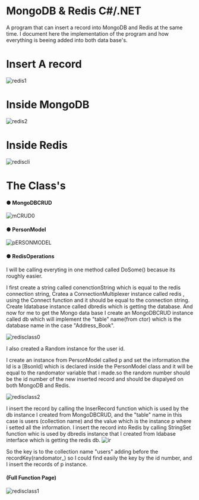 # MongoDB & Redis C#/.NET
A program that can insert a record into MongoDB and Redis at the same time.
I document here the implementation of the program and how everything is beeing added into both data base's.


# Insert A record
![redis1](https://user-images.githubusercontent.com/80118008/130612914-b71cd475-85c3-427c-8681-156551e45f20.gif)

# Inside MongoDB
![redis2](https://user-images.githubusercontent.com/80118008/130612959-ea1614c1-7a26-43ce-85bc-d19a0166e36e.gif)

# Inside Redis
![rediscli](https://user-images.githubusercontent.com/80118008/130612990-bd426538-9a13-4a63-a8a1-0b99c3e8d8de.gif)



# The Class's
#### ● MongoDBCRUD

![mCRUD0](https://user-images.githubusercontent.com/80118008/130611270-f08d6401-cce2-464a-9d10-7a92e3c42456.PNG)

#### ● PersonModel

![pERSONMODEL](https://user-images.githubusercontent.com/80118008/130611286-90df9d37-f40c-47f8-bfdc-bdfc19f637cc.PNG)


#### ● RedisOperations

I will be calling everyting in one method called DoSome() becasue its roughly easier.

I first create a string called conenctionString which is equal to the redis connection string,
Cratea a ConnectionMultiplexer instance called redis ,
using the Connect function and it should be equal to the connection string.
Create Idatabase instance called dbredis which is getting the database.
And now for me to get the Mongo data base I create an MongoDBCRUD instance called db which will implement the "table" name(from ctor) which is the database name
in the case "Address_Book".

![redisclass0](https://user-images.githubusercontent.com/80118008/130612366-6182ffe0-9434-49b7-942b-5454f5d8ba7d.PNG)

I also created a Random instance for the user id.


I create an instance from PersonModel called p and set the information.the Id is a [BsonId] which is declared inside the PersonModel class and it will be equal to the randomator variable that i made.so the random number should be the id number of the new inserted record and should be dispalyed on both MongoDB and Redis.

![redisclass2](https://user-images.githubusercontent.com/80118008/130612744-4dcb1f5e-6914-4a33-8f0a-0feaa22c1354.PNG)

I insert the record by calling the InserRecord function which is used by the db instance I created from MongoDBCRUD, and the "table" name in this case is users (collection name) and the value which is the instance p where i setted all the information.
I insert the record into Redis by calling StringSet function whic is used by dbredis instance that I created from Idabase interface which is getting the redis db.
![ir](https://user-images.githubusercontent.com/80118008/130612803-04dea1bb-f4d2-492b-9735-97ec571b7265.png)

So the key is to the collection name "users" adding before the recordKey(randomator_) so I could find easily the key by the id number, and I insert the records of p instance.

#### (Full Function Page)

![redisclass1](https://user-images.githubusercontent.com/80118008/130623665-2e63e173-7bbe-4ff4-9890-9202db0668ac.PNG)






